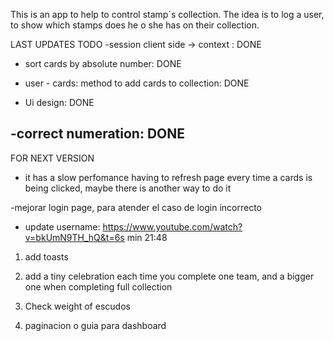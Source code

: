 This is an app to help to control stamp´s collection.
The idea is to log a user, to show which stamps does he o she has on their collection.

LAST UPDATES TODO
-session client side -> context : DONE

- sort cards by absolute number: DONE

- user - cards: method to add cards to collection: DONE

- Ui design: DONE

-correct numeration: DONE
---

FOR NEXT VERSION
- it has a slow perfomance having to refresh page every time a cards is being clicked, maybe there is another way to do it

-mejorar login page, para atender el caso de login incorrecto

- update username: 
https://www.youtube.com/watch?v=bkUmN9TH_hQ&t=6s
min 21:48

1) add toasts

2) add a tiny celebration each time you complete one team, and a bigger one when completing full collection

3) Check weight of escudos

4) paginacion o guia para dashboard 